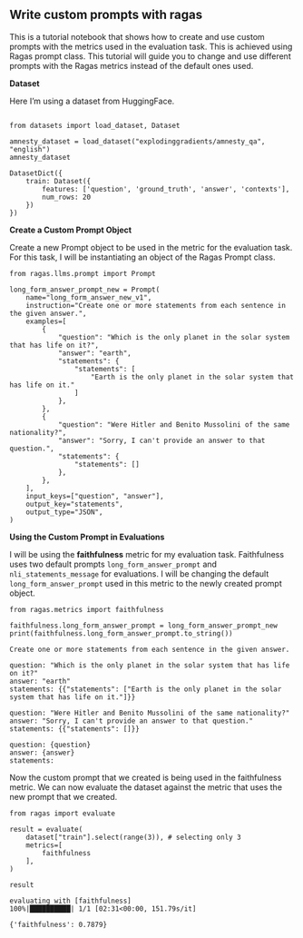 ## Write custom prompts with ragas

This is a tutorial notebook that shows how to create and use custom prompts with the metrics used in the evaluation task. This is achieved using Ragas prompt class. This tutorial will guide you to change and use different prompts with the Ragas metrics instead of the default ones used.

**Dataset**

Here I’m using a dataset from HuggingFace. 

```{code-block} python

from datasets import load_dataset, Dataset

amnesty_dataset = load_dataset("explodinggradients/amnesty_qa", "english")
amnesty_dataset
```

```{code-block} bash
DatasetDict({
    train: Dataset({
        features: ['question', 'ground_truth', 'answer', 'contexts'],
        num_rows: 20
    })
})
```

**Create a Custom Prompt Object**

Create a new Prompt object to be used in the metric for the evaluation task. For this task, I will be instantiating an object of the Ragas Prompt class.

```{code-block} python
from ragas.llms.prompt import Prompt

long_form_answer_prompt_new = Prompt(
    name="long_form_answer_new_v1",
    instruction="Create one or more statements from each sentence in the given answer.",
    examples=[
        {
            "question": "Which is the only planet in the solar system that has life on it?",
            "answer": "earth",
            "statements": {
                "statements": [
                    "Earth is the only planet in the solar system that has life on it."
                ]
            },
        },
        {
            "question": "Were Hitler and Benito Mussolini of the same nationality?",
            "answer": "Sorry, I can't provide an answer to that question.",
            "statements": {
                "statements": []
            },
        },
    ],
    input_keys=["question", "answer"],
    output_key="statements",
    output_type="JSON",
)
```

**Using the Custom Prompt in Evaluations**

I will be using the **faithfulness** metric for my evaluation task. Faithfulness uses two default prompts `long_form_answer_prompt` and `nli_statements_message` for evaluations. I will be changing the default `long_form_answer_prompt` used in this metric to the newly created prompt object.

```{code-block} python
from ragas.metrics import faithfulness

faithfulness.long_form_answer_prompt = long_form_answer_prompt_new
print(faithfulness.long_form_answer_prompt.to_string())
```

```{code-block} bash
Create one or more statements from each sentence in the given answer.

question: "Which is the only planet in the solar system that has life on it?"
answer: "earth"
statements: {{"statements": ["Earth is the only planet in the solar system that has life on it."]}}

question: "Were Hitler and Benito Mussolini of the same nationality?"
answer: "Sorry, I can't provide an answer to that question."
statements: {{"statements": []}}

question: {question}
answer: {answer}
statements:
```

Now the custom prompt that we created is being used in the faithfulness metric. We can now evaluate the dataset against the metric that uses the new prompt that we created.

```{code-block} python
from ragas import evaluate

result = evaluate(
    dataset["train"].select(range(3)), # selecting only 3
    metrics=[
        faithfulness
    ],
)

result
```
```{code-block} bash
evaluating with [faithfulness]
100%|██████████| 1/1 [02:31<00:00, 151.79s/it]

{'faithfulness': 0.7879}
```

